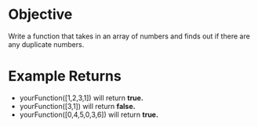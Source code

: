 # Objective 
Write a function that takes in an array of numbers and finds out if there are any duplicate numbers.
# Example Returns
* yourFunction([1,2,3,1]) will return **true.**
* yourFunction([3,1]) will return **false.**
* yourFunction([0,4,5,0,3,6]) will return **true.**
